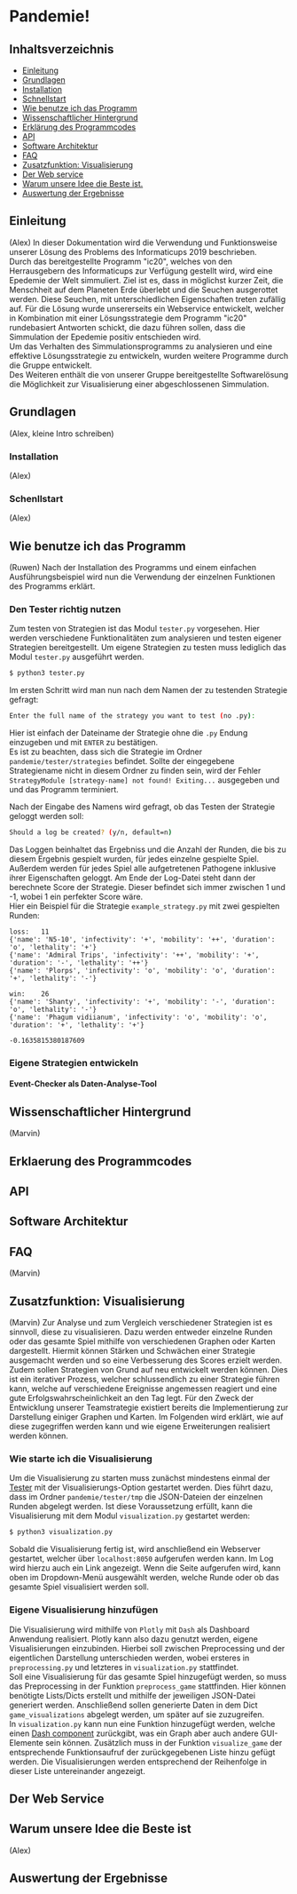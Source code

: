 # Pandemie!

## Inhaltsverzeichnis
* [Einleitung](documentation.md#einleitung)
* [Grundlagen](documentation.md#grundlagen)
* [Installation](documentation.md#installation)
* [Schnellstart](documentation.md#schenllstart)
* [Wie benutze ich das Programm](documentation.md#wie-benutze-ich-das-programm)
* [Wissenschaftlicher Hintergrund](documentation.md#wissenschaftlicher-hintergrund)
* [Erklärung des Programmcodes](documentation.md#erklaerung-des-programmcodes)
* [API](documentation.md#api)
* [Software Architektur](documentation.md#software-architektur)
* [FAQ](documentation.md#faq)
* [Zusatzfunktion: Visualisierung](documentation.md#zusatzfunktion:-visualisierung)
* [Der Web service](documentation.md#der-web-service)
* [Warum unsere Idee die Beste ist.](documentation.md#warum-unsere-idee-die-beste-ist)
* [Auswertung der Ergebnisse](documentation.md#auswertung-der-ergebnisse)

## Einleitung
(Alex)
In dieser Dokumentation wird die Verwendung und Funktionsweise unserer Lösung des Problems des Informaticups 2019
beschrieben.<br>
Durch das bereitgestellte Programm "ic20", welches von den Herrausgebern des Informaticups zur Verfügung gestellt wird,
wird eine Epedemie der Welt simmuliert.
Ziel ist es, dass in möglichst kurzer Zeit, die Menschheit auf dem Planeten Erde überlebt und die Seuchen
ausgerottet werden. Diese Seuchen, mit unterschiedlichen Eigenschaften treten zufällig auf.
Für die Lösung wurde unsererseits ein Webservice entwickelt, welcher in Kombination mit einer Lösungsstrategie dem
Programm "ic20" rundebasiert Antworten schickt, die dazu führen sollen, dass die Simmulation der Epedemie positiv
entschieden wird.<br>
Um das Verhalten des Simmulationsprogramms zu analysieren und eine effektive Lösungsstrategie zu entwickeln, wurden
weitere Programme durch die Gruppe entwickelt.<br>
Des Weiteren enthält die von unserer Gruppe bereitgestellte Softwarelösung die Möglichkeit zur Visualisierung einer
abgeschlossenen Simmulation.
## Grundlagen
(Alex, kleine Intro schreiben)
### Installation
(Alex)
### Schenllstart
(Alex)
## Wie benutze ich das Programm
(Ruwen)
Nach der Installation des Programms und einem einfachen Ausführungsbeispiel wird nun die Verwendung der einzelnen 
Funktionen des Programms erklärt.
### Den Tester richtig nutzen
Zum testen von Strategien ist das Modul `tester.py` vorgesehen. Hier werden verschiedene Funktionalitäten zum 
analysieren und testen eigener Strategien bereitgestellt. Um eigene Strategien zu testen muss lediglich das Modul
`tester.py` ausgeführt werden. <br>
```bash
$ python3 tester.py
```
Im ersten Schritt wird man nun nach dem Namen der zu testenden Strategie gefragt:<br>
```bash
Enter the full name of the strategy you want to test (no .py):	
```
Hier ist einfach der Dateiname der Strategie ohne die `.py` Endung einzugeben und mit `ENTER` zu bestätigen.
<br> Es ist zu beachten, dass sich die Strategie im Ordner `pandemie/tester/strategies` befindet. Sollte der 
eingegebene Strategiename nicht in diesem Ordner zu finden sein, wird der Fehler 
`StrategyModule [strategy-name] not found! Exiting...` ausgegeben und und das Programm terminiert.

Nach der Eingabe des Namens wird gefragt, ob das Testen der Strategie geloggt werden soll:<br>
```bash
Should a log be created? (y/n, default=n)
```
Das Loggen beinhaltet das Ergebniss und die Anzahl der Runden, die bis zu diesem Ergebnis gespielt wurden, für jedes
einzelne gespielte Spiel. Außerdem werden für jedes Spiel alle aufgetretenen Pathogene inklusive ihrer Eigenschaften
geloggt. Am Ende der Log-Datei steht dann der berechnete Score der Strategie. Dieser befindet sich immer zwischen 1 und
-1, wobei 1 ein perfekter Score wäre.<br>
Hier ein Beispiel für die Strategie `example_strategy.py` mit zwei gespielten Runden:<br>
```
loss:	11
{'name': 'N5-10', 'infectivity': '+', 'mobility': '++', 'duration': 'o', 'lethality': '+'}
{'name': 'Admiral Trips', 'infectivity': '++', 'mobility': '+', 'duration': '-', 'lethality': '++'}
{'name': 'Plorps', 'infectivity': 'o', 'mobility': 'o', 'duration': '+', 'lethality': '-'}

win:	26
{'name': 'Shanty', 'infectivity': '+', 'mobility': '-', 'duration': 'o', 'lethality': '-'}
{'name': 'Phagum vidiianum', 'infectivity': 'o', 'mobility': 'o', 'duration': '+', 'lethality': '+'}

-0.1635815380187609
```
### Eigene Strategien entwickeln
#### Event-Checker als Daten-Analyse-Tool
## Wissenschaftlicher Hintergrund
(Marvin)
## Erklaerung des Programmcodes
## API
## Software Architektur
## FAQ
(Marvin)
## Zusatzfunktion: Visualisierung
(Marvin)
Zur Analyse und zum Vergleich verschiedener Strategien ist es sinnvoll, diese zu visualisieren. Dazu werden entweder
einzelne Runden oder das gesamte Spiel mithilfe von verschiedenen Graphen oder Karten dargestellt. Hiermit können 
Stärken und Schwächen einer Strategie ausgemacht werden und so eine Verbesserung des Scores erzielt werden. Zudem sollen
Strategien von Grund auf neu entwickelt werden können. Dies ist ein iterativer Prozess, welcher schlussendlich zu einer 
Strategie führen kann, welche auf verschiedene Ereignisse angemessen reagiert und eine gute Erfolgswahrscheinlichkeit
an den Tag legt. Für den Zweck der Entwicklung unserer Teamstrategie existiert bereits die Implementierung zur 
Darstellung einiger Graphen und Karten. Im Folgenden wird erklärt, wie auf diese zugegriffen werden kann und wie eigene 
Erweiterungen realisiert werden können.
### Wie starte ich die Visualisierung
Um die Visualisierung zu starten muss zunächst mindestens einmal der 
[Tester](documentation.md#den-tester-richtig-nutzen) mit der Visualisierungs-Option gestartet werden. Dies führt dazu, 
dass im Ordner `pandemie/tester/tmp` die JSON-Dateien der einzelnen Runden abgelegt werden. Ist diese Voraussetzung 
erfüllt, kann die Visualisierung mit dem Modul `visualization.py` gestartet werden: <br>
```bash
$ python3 visualization.py
```
Sobald die Visualisierung fertig ist, wird anschließend ein Webserver gestartet, welcher über `localhost:8050`
aufgerufen werden kann. Im Log wird hierzu auch ein Link angezeigt. Wenn die Seite aufgerufen wird, kann oben im
Dropdown-Menü ausgewählt werden, welche Runde oder ob das gesamte Spiel visualisiert werden soll.
### Eigene Visualisierung hinzufügen
Die Visualisierung wird mithilfe von `Plotly` mit `Dash` als Dashboard Anwendung realisiert. Plotly kann also dazu 
genutzt werden, eigene Visualisierungen einzubinden. Hierbei soll zwischen Preprocessing und der eigentlichen 
Darstellung unterschieden werden, wobei ersteres in `preprocessing.py` und letzteres in `visualization.py` stattfindet. 
<br> Soll eine Visualisierung für das gesamte Spiel hinzugefügt werden, so muss das Preprocessing in der Funktion 
`preprocess_game` stattfinden. Hier können benötigte Lists/Dicts erstellt und mithilfe der jeweiligen JSON-Datei
generiert werden. Anschließend sollen generierte Daten in dem Dict `game_visualizations` abgelegt werden, um später auf
sie zuzugreifen. <br>
In `visualization.py` kann nun eine Funktion hinzugefügt werden, welche einen 
[Dash component](https://dash.plot.ly/dash-core-components) zurückgibt, was ein Graph aber auch andere GUI-Elemente sein
können. Zusätzlich muss in der Funktion `visualize_game` der entsprechende Funktionsaufruf der zurückgegebenen Liste 
hinzu gefügt werden. Die Visualisierungen werden entsprechend der Reihenfolge in dieser Liste untereinander angezeigt.
## Der Web Service
## Warum unsere Idee die Beste ist
(Alex)
## Auswertung der Ergebnisse